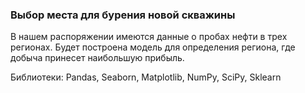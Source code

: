 ### Выбор места для бурения новой скважины

В нашем распоряжении имеются данные о пробах нефти в трех регионах. 
Будет построена модель для определения региона, где добыча принесет наибольшую прибыль.

Библиотеки: Pandas, Seaborn, Matplotlib, NumPy, SciPy, Sklearn


